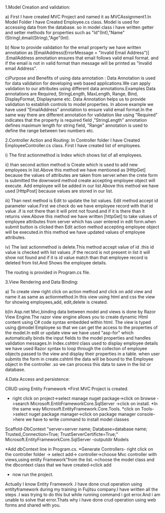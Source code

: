1.Model Creation and validation:
  
   a) First I have created MVC Project and named it as MVCAssignment1.In Model Folder I have Created Employee.cs class. Model is used for accessing data from the database. so in model class i have written  getter and setter methods for properties such as "Id"(Int),"Name"(String),ëmail(String),"Age"(Int).

   b) Now to provide validation for the email property we have written annotation as [EmailAddress(ErrorMessage = "Invalid Email Address")] .EmailAddress annotation ensures that email follows valid email format. and if the email is not in valid format than message will be printed as "Invalid email Address".

   c)Purpose and Benefits of  using data annotation : 
                                                Data Annotation is used for data validation for developing web based applications.We can apply validation to our attributes using different data annotations.Examples Data annotations are Required, StringLength, MaxLength, Range, Bind, DisplayFormat, Displayname etc.
     Data Annotation helps us to provide validation  to establish controls to model properties. In above example we have used "EmailAddress" annotation to ensure valid email format.In the same way there are different annotation for validation like using "Required" indicates that the property is required field ,"StringLength" annotation defines maximum length for string field, "Range" annotation is used to define the range between two numbers etc.


 2.Controller Action and Routing:
                                  In Controller folder I have Created EmployeeController.cs class. First I have created list of employees.

 i) The first actionmethod is Index which shows list of all employees.

 ii) than second action method is Create which is used to add new employees in list.Above this method we have mentioned as [HttpGet] because the values of attributes are taken  from server.when the crete form is submitted the downword method create accepting employee object will execute. Add employee will be added in our list.Above this method we have used [HttpPost]  because values are stored in our list.

 iii) Than next method is Edit to update the list values. Edit method accept id parameter value.First we check do we have employee record with that id value .if is not there than it will print not found.and if it is there than it returns view.Above this method we have written [httpGet] to take values of employee attributes from server which has user entered in edit form.when submit button is clicked then Edit action method accepting employee object will be executed.in this method we have updated values of employee attributes.

   iv)  The last actionmethod is delete.This method   accept value of id .this id value is checked with list values ,if the record is not present in list it will show not found and if it is id value match than that employee record is deleted from list.And Shows the employee details.

  The routing is provided in Program.cs  file.

3.View Rendering and Data Binding:  

a) To create view right click on action method and click on add view and name it as same as actionmethod.In this view using html and css the view for showing employees,add, edit,delete   is created.  

b)In Asp.net Mvc,binding data between model and views is done by Razor View Engine.The razor view engine allows you to create dynamic Html content using C# code syntax embedded within html. 
The view is typed using @model Employee so that we can get the access to the properties of the model.In edit or update view we have used "asp-for"  which automatically binds the input fields to the model properties and handles validation messages.In Index.cshtml class used to display employee details  we have used Razor syntax to loop through the collecton of employee objects passed to the view and display their properties in a table. when user submits the form in create.cshtml the data will be bound to the Employee object in the controller .so we can process this data to save in the list or database.           

4.Data Access and persistence:
  
  CRUD using Entity Framework
   *First MVC Project is created.
   * right click on project->select manage nuget package->click on browse ->search Microsoft.EntitiFrameworkCore.SqlServer ->click on install.
   *In the same way Microsoft.EntityFramework.Core.Tools.
   *click on Tools->select nuget package manager->click on package manager console->here we have to write command to install model classes

Scaffold-DbContext "server=server name; Database=database name; Trusted_Connection=True; TrustServerCertificte=True;" Microsoft.EntityFrameworkCore.SqlServer -outputdir Models

*Add dbContext line in Program.cs.
*Generate Controllers- 
  right click on the controller folder -> select add-> controller->choose Mvc controller  with views,using entity Framework"from the list.->choose the model class and the dbcontext class that we have created->click add 

 * now run the project.


 Actually I know Entity Framework .I have done crud operation using  entityframework during my training in Fujitsu company.I have written all the steps .I was trying to do this but while running command i got error.And i am unable to solve that error.Thats why i have done crud operation using web forms and shared with you.




